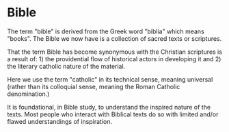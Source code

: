 # Bible

The term "bible" is derived from the Greek word "biblia" which means "books". The Bible we now have is a collection of sacred texts or scriptures.

That the term Bible has become synonymous with the Christian scriptures is a result of: 1) the providential flow of historical actors in developing it and 2) the literary catholic nature of the material.

Here we use the term "catholic" in its technical sense, meaning universal (rather than its colloquial sense, meaning the Roman Catholic denomination.)

It is foundational, in Bible study, to understand the inspired nature of the texts.
Most people who interact with Biblical texts do so with limited and/or flawed understandings of inspiration.


